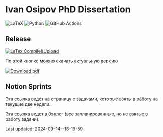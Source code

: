 # Ivan Osipov PhD Dissertation

![LaTeX](https://img.shields.io/badge/latex-%23008080.svg?style=for-the-badge&logo=latex&logoColor=white) 
![Python](https://img.shields.io/badge/python-3670A0?style=for-the-badge&logo=python&logoColor=ffdd54)
![GitHub Actions](https://img.shields.io/badge/github%20actions-%232671E5.svg?style=for-the-badge&logo=githubactions&logoColor=white)


## Release

[![LaTex Compile&Upload](https://github.com/i-v-a-n-h-o-e/LatexTest/actions/workflows/main.yml/badge.svg)](https://github.com/i-v-a-n-h-o-e/LatexTest/actions/workflows/main.yml)

По этой кнопке можно скачать актуальную версию

<!-- BEGIN LATEST DOWNLOAD BUTTON -->
[![Download pdf](https://custom-icon-badges.demolab.com/badge/-Download-F25278?style=for-the-badge&logo=download&logoColor=white "Download pdf")](https://github.com/i-v-a-n-h-o-e/LatexTest/releases/latest/download/2024-09-14--18-19-59_Dissertation.pdf)
<!-- END LATEST DOWNLOAD BUTTON -->

## Notion Sprints

Эта [ссылка](https://osipovio.notion.site/41f9dfa5d6674dbb992120c15364eb64?v=6d4e8d54e30946f8acf7d7f7d6aea132) ведет на страницу с задачами, которые взяты в работу на текущие две недели.

Эта [ссылка](https://osipovio.notion.site/41f9dfa5d6674dbb992120c15364eb64?v=24b09218f3774f42aef7ae249d97a58f) ведет в бэклог (все запланированные, но не взятые в работу задачи).



 
Last updated: 2024-09-14--18-19-59
